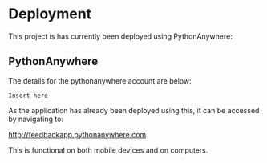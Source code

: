 # Deployment

This project is has currently been deployed using PythonAnywhere:

## PythonAnywhere
The details for the pythonanywhere account are below:

```
Insert here
```

As the application has already been deployed using this, it can be accessed by navigating to:

http://feedbackapp.pythonanywhere.com

This is functional on both mobile devices and on computers.
